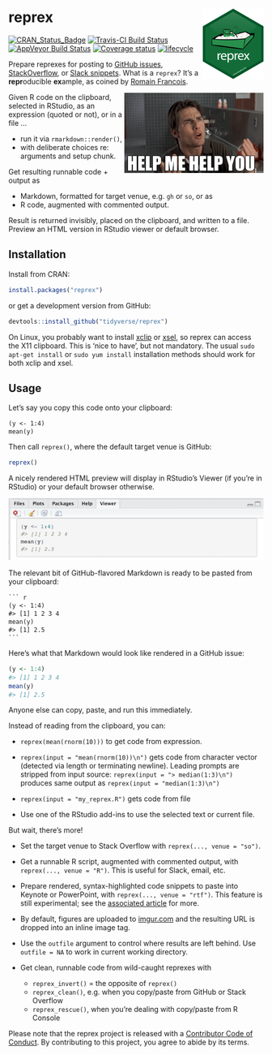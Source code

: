 # reprex <img src="man/figures/logo.png" align="right" />

[![CRAN\_Status\_Badge](http://www.r-pkg.org/badges/version/reprex)](https://cran.r-project.org/package=reprex)
[![Travis-CI Build
Status](https://travis-ci.org/tidyverse/reprex.svg?branch=master)](https://travis-ci.org/tidyverse/reprex)
[![AppVeyor Build
Status](https://ci.appveyor.com/api/projects/status/github/tidyverse/reprex?branch=master&svg=true)](https://ci.appveyor.com/project/tidyverse/reprex)
[![Coverage
status](https://codecov.io/gh/tidyverse/reprex/branch/master/graph/badge.svg)](https://codecov.io/github/tidyverse/reprex?branch=master)
[![lifecycle](https://img.shields.io/badge/lifecycle-stable-brightgreen.svg)](https://www.tidyverse.org/lifecycle/#stable)

Prepare reprexes for posting to [GitHub
issues](https://guides.github.com/features/issues/),
[StackOverflow](https://stackoverflow.com/questions/tagged/r), or [Slack
snippets](https://get.slack.help/hc/en-us/articles/204145658-Create-a-snippet).
What is a `reprex`? It’s a **repr**oducible **ex**ample, as coined by
[Romain
Francois](https://twitter.com/romain_francois/status/530011023743655936).

<a href="https://nypdecider.files.wordpress.com/2014/08/help-me-help-you.gif"><img src="man/figures/help-me-help-you.png" align="right" /></a>

Given R code on the clipboard, selected in RStudio, as an expression
(quoted or not), or in a file …

  - run it via `rmarkdown::render()`,
  - with deliberate choices re: arguments and setup chunk.

Get resulting runnable code + output as

  - Markdown, formatted for target venue, e.g. `gh` or `so`, or as
  - R code, augmented with commented output.

Result is returned invisibly, placed on the clipboard, and written to a
file. Preview an HTML version in RStudio viewer or default browser.

## Installation

Install from CRAN:

``` r
install.packages("reprex")
```

or get a development version from GitHub:

``` r
devtools::install_github("tidyverse/reprex")
```

On Linux, you probably want to install
[xclip](https://github.com/astrand/xclip) or
[xsel](http://www.vergenet.net/~conrad/software/xsel/), so reprex can
access the X11 clipboard. This is ‘nice to have’, but not mandatory. The
usual `sudo apt-get install` or `sudo yum install` installation methods
should work for both xclip and xsel.

## Usage

Let’s say you copy this code onto your clipboard:

    (y <- 1:4)
    mean(y)

Then call `reprex()`, where the default target venue is GitHub:

``` r
reprex()
```

A nicely rendered HTML preview will display in RStudio’s Viewer (if
you’re in RStudio) or your default browser otherwise.

![](man/figures/README-viewer-screenshot.png)

The relevant bit of GitHub-flavored Markdown is ready to be pasted from
your clipboard:

    ``` r
    (y <- 1:4)
    #> [1] 1 2 3 4
    mean(y)
    #> [1] 2.5
    ```

Here’s what that Markdown would look like rendered in a GitHub issue:

``` r
(y <- 1:4)
#> [1] 1 2 3 4
mean(y)
#> [1] 2.5
```

Anyone else can copy, paste, and run this immediately.

Instead of reading from the clipboard, you can:

  - `reprex(mean(rnorm(10)))` to get code from expression.

  - `reprex(input = "mean(rnorm(10))\n")` gets code from character
    vector (detected via length or terminating newline). Leading prompts
    are stripped from input source: `reprex(input = "> median(1:3)\n")`
    produces same output as `reprex(input = "median(1:3)\n")`

  - `reprex(input = "my_reprex.R")` gets code from file

  - Use one of the RStudio add-ins to use the selected text or current
    file.

But wait, there’s more\!

  - Set the target venue to Stack Overflow with `reprex(..., venue =
    "so")`.

  - Get a runnable R script, augmented with commented output, with
    `reprex(..., venue = "R")`. This is useful for Slack, email, etc.
    
  - Prepare rendered, syntax-highlighted code snippets to paste into
    Keynote or PowerPoint, with `reprex(..., venue = "rtf")`. This
    feature is still experimental; see the [associated article](https://reprex.tidyverse.org/articles/articles/rtf.html) for more.

  - By default, figures are uploaded to [imgur.com](http://imgur.com)
    and the resulting URL is dropped into an inline image tag.

  - Use the `outfile` argument to control where results are left behind.
    Use `outfile = NA` to work in current working directory.

  - Get clean, runnable code from wild-caught reprexes with
    
      - `reprex_invert()` = the opposite of `reprex()`
      - `reprex_clean()`, e.g. when you copy/paste from GitHub or Stack
        Overflow
      - `reprex_rescue()`, when you’re dealing with copy/paste from R
        Console

Please note that the reprex project is released with a [Contributor Code of Conduct](.github/CODE_OF_CONDUCT.md). By contributing to this project, you agree to abide by its terms.
